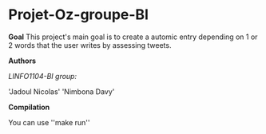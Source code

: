 # Projet-Oz-groupe-BI

**Goal** 
This project's main goal is to create a automic entry depending on 1 or 2 words that the user writes by assessing tweets.

**Authors**

*LINFO1104-BI group:*

'Jadoul Nicolas'
'Nimbona Davy'

**Compilation**

You can use ''make run''